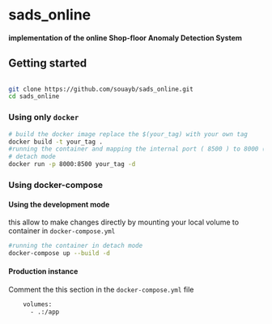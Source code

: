 # sads_online
#### implementation of the online Shop-floor Anomaly Detection System

## Getting started 
```bash

git clone https://github.com/souayb/sads_online.git 
cd sads_online 
```
### Using only `docker`
```bash
# build the docker image replace the $(your_tag) with your own tag
docker build -t your_tag . 
#running the container and mapping the internal port ( 8500 ) to 8000 ( you can change to your own port ), feel free to change the 
# detach mode 
docker run -p 8000:8500 your_tag -d 
```
### Using docker-compose 
#### Using the development mode
this allow to make changes directly by mounting your local volume to container in `docker-compose.yml`
```bash
#running the container in detach mode 
docker-compose up --build -d 
```

#### Production instance
Comment the this section in the `docker-compose.yml` file 
```bash
    volumes:
      - .:/app
```

      






